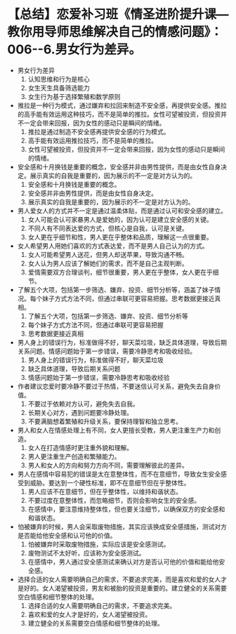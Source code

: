 # 【总结】恋爱补习班《情圣进阶提升课—教你用导师思维解决自己的情感问题》：006--6.男女行为差异。

-   男女行为差异
    1.  认知思维和行为是核心
    2.  女生天生具备筛选能力
    3.  女生行为基于选择繁殖和数学原则
-   推拉是一种行为模式，通过嫌弃和拉回来制造不安全感，再提供安全感。推拉的高手能有效运用这种技巧，而不是简单的推拉。女性可望被投资，但投资并不一定会带来回报，因为女性的感动只是瞬间的情绪。
    1.  推拉是通过制造不安全感再提供安全感的行为模式。
    2.  高手能有效运用推拉技巧，而不是简单的推拉。
    3.  女性可望被投资，但投资并不一定会带来回报，因为女性的感动只是瞬间的情绪。
-   安全感和十月换钱是重要的概念，安全感并非由男性提供，而是由女性自身决定。展示真实的自我是重要的，因为展示的不一定是对方认为的。
    1.  安全感和十月换钱是重要的概念。
    2.  安全感并非由男性提供，而是由女性自身决定。
    3.  展示真实的自我是重要的，因为展示的不一定是对方认为的。
-   男人爱女人的方式并不一定是通过温柔体贴，而是通过认可和安全感的建立。
    1.  女人可能会认可家暴男人是爱她的，因为认可是建立安全感的关键。
    2.  不同人有不同表达爱的方式，但核心是自我，认可是关键。
    3.  女人更在乎细节和性，男人更在乎整体和品质，理解这一点很重要。
-   女人希望男人用她们喜欢的方式表达爱，而不是男人自己认为的方式。
    1.  女人可能希望男人送花，但男人却送苹果，导致沟通不畅。
    2.  女人认为男人应该了解她们的需求，而不是自己主观判断。
    3.  爱情需要双方合理谈判，细节很重要，男人更在乎整体，女人更在乎细节。
-   了解五个大项，包括第一步筛选、嫌弃、投资、细节分析等，涵盖了妹子情况。每个妹子方式方法不同，但通过串联可更容易把握。思考数据更接近真相。
    1.  了解五个大项，包括第一步筛选、嫌弃、投资、细节分析等
    2.  每个妹子方式方法不同，但通过串联可更容易把握
    3.  思考数据更接近真相
-   男人身上的错误行为，标准做得不好，聊天菜垃圾，缺乏具体道理，导致后期关系问题。情感问题始于第一步错误，需要冷静思考和吸收经验。
    1.  男人身上的错误行为，标准做得不好，聊天菜垃圾
    2.  缺乏具体道理，导致后期关系问题
    3.  情感问题始于第一步错误，需要冷静思考和吸收经验
-   作者建议恋爱时要冷静不要过于热情，不要迷信认可关系，避免失去自身价值。
    1.  不要过于依赖对方认可，避免失去自我。
    2.  长期关心对方，遇到问题要冷静处理。
    3.  不要满脑想着繁殖和升级关系，要保持理智和独立思考。
-   男人和女人在情感处理上有不同，女人更擅长受教，男人更注重生产力和创造。
    1.  女人在打造情感时更注重外貌和理解。
    2.  男人更注重生产创造和繁殖能力。
    3.  男人和女人的方向和努力方向不同，需要理解彼此的差异。
-   男人在感情中容易犯的错误是太在意整体性，而不在意细节，导致女生安全感受到威胁。要达到一个硬性标准，即不在意细节但在乎整体性。
    1.  男人应该不在意细节，但在乎整体性，以维持和谐状态。
    2.  不要过度在意整体性，而忽略细节，否则会影响女生的安全感。
    3.  在感情中，要注意维持整体性，但也要关注细节，以确保双方的安全感和和谐状态。
-   怕被嫌弃的时候，男人会采取废物措施，其实应该换成安全感措施，测试对方是否能给他安全感和认可他的价值。
    1.  怕被嫌弃时采取废物措施，实际应该是安全感测试。
    2.  废物测试不太好听，应该称为安全感测试。
    3.  在感情中，男人通过安全感测试来确认对方是否认可他的价值和能给他安全感。
-   选择合适的女人需要明确自己的需求，不要追求完美，而是喜欢和爱的女人才是好的。女人渴望被投资，男友和被胎的投资是重要的。建立健全的关系需要空白情感和细节整体的处理。
    1.  选择合适的女人需要明确自己的需求，不要追求完美。
    2.  喜欢和爱的女人才是好的，女人渴望被投资。
    3.  建立健全的关系需要空白情感和细节整体的处理。